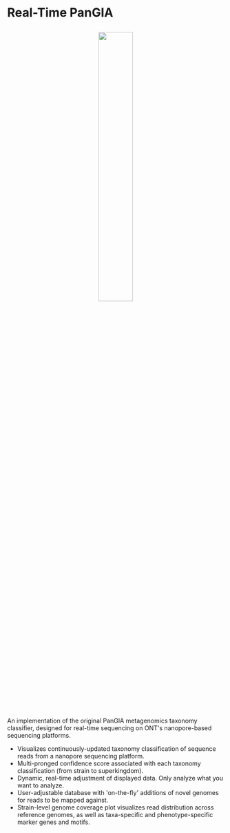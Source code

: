 # Real-Time PanGIA	<p align="center"><img width="40%" height="40%" src='images/PanGIA_logo.jpg'></p> 

An implementation of the original PanGIA metagenomics taxonomy classifier, designed for real-time sequencing on ONT's nanopore-based sequencing platforms.

* Visualizes continuously-updated taxonomy classification of sequence reads from a nanopore sequencing platform.
* Multi-pronged confidence score associated with each taxonomy classification (from strain to superkingdom).
* Dynamic, real-time adjustment of displayed data. Only analyze what you want to analyze. 
* User-adjustable database with 'on-the-fly' additions of novel genomes for reads to be mapped against.
* Strain-level genome coverage plot visualizes read distribution across reference genomes, as well as taxa-specific and phenotype-specific marker genes and motifs.

